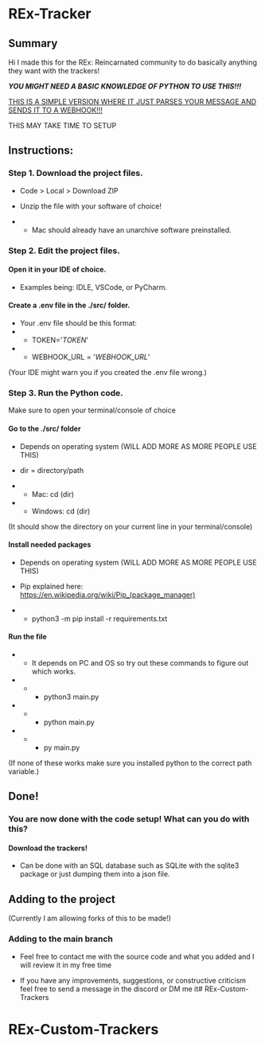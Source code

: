 # REx-Tracker

## Summary
Hi I made this for the REx: Reincarnated community to do basically anything they want with the trackers!

***YOU MIGHT NEED A BASIC KNOWLEDGE OF PYTHON TO USE THIS!!!***

<ins>THIS IS A SIMPLE VERSION WHERE IT JUST PARSES YOUR MESSAGE AND SENDS IT TO A WEBHOOK!!!<ins>

THIS MAY TAKE TIME TO SETUP

## Instructions:

### Step 1. Download the project files.

- Code > Local > Download ZIP

- Unzip the file with your software of choice!

- - Mac should already have an unarchive software preinstalled.



### Step 2. Edit the project files.

#### Open it in your IDE of choice.

-  Examples being: IDLE, VSCode, or PyCharm.

#### Create a .env file in the ./**src**/ folder.
- Your .env file should be this format:
- - TOKEN='*TOKEN*'
- - WEBHOOK_URL = '*WEBHOOK_URL*'

(Your IDE might warn you if you created the .env file wrong.)


### Step 3. Run the Python code.
Make sure to open your terminal/console of choice

#### Go to the ./**src**/ folder 
- Depends on operating system (WILL ADD MORE AS MORE PEOPLE USE THIS)
- dir = directory/path

- - Mac: cd (dir)
- - Windows: cd (dir)

(It should show the directory on your current line in your terminal/console)

#### Install needed packages
- Depends on operating system (WILL ADD MORE AS MORE PEOPLE USE THIS)
- Pip explained here: https://en.wikipedia.org/wiki/Pip_(package_manager)

- - python3 -m pip install -r requirements.txt

####  Run the file
- - It depends on PC and OS so try out these commands to figure out which works.

- - - python3 main.py
- - - python main.py
- - - py main.py

(If none of these works make sure you installed python to the correct path variable.)


## Done!

### You are now done with the code setup! What can you do with this?

#### Download the trackers!
- Can be done with an SQL database such as SQLite with the sqlite3 package or just dumping them into a json file.

## Adding to the project

(Currently I am allowing forks of this to be made!)

### Adding to the main branch
- Feel free to contact me with the source code and what you added and I will review it in my free time

- If you have any improvements, suggestions, or constructive criticism feel free to send a message in the discord or DM me it# REx-Custom-Trackers
# REx-Custom-Trackers

